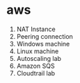 # aws
1) NAT Instance 
2) Peering connection 
3) Windows machine 
4) Linux machine
5) Autoscaling lab
6) Amazon SQS 
7) Cloudtrail lab
